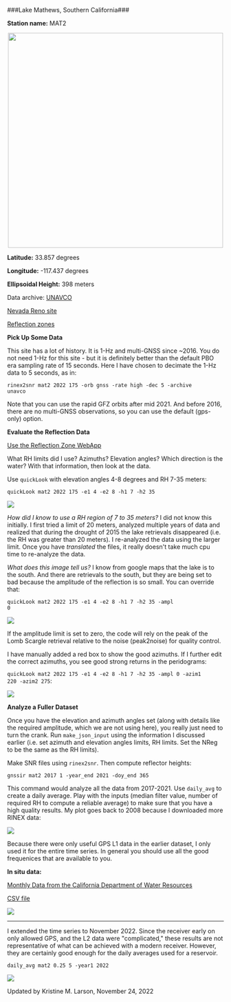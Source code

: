 ###Lake Mathews, Southern California###

**Station name:** MAT2
<P align=center>
<img src=../_static/south_mat2.jpg width=500>
<P>

**Latitude:** 33.857 degrees

**Longitude:** -117.437 degrees

**Ellipsoidal Height:** 398 meters

Data archive: [UNAVCO](https://www.unavco.org/instrumentation/networks/status/nota/overview/MAT2)

[Nevada Reno site](http://geodesy.unr.edu/NGLStationPages/stations/MAT2.sta)
<P>
<a href=http://gnss-reflections.org/rzones?station=mat2&lat=0.0&lon=0.0&height=0.0&msl=off&RH=20&freq=1&nyquist=0&srate=30&eang=4&azim1=140&azim2=220&system=gps target="_blank">Reflection zones</a>




**Pick Up Some Data**

This site has a lot of history. It is 1-Hz and multi-GNSS since ~2016. 
You do not need 1-Hz for this site - but it is definitely better than the default 
PBO era sampling rate of 15 seconds.  Here I have chosen to decimate the 1-Hz data to 5 seconds,
as in:

<code>rinex2snr mat2 2022 175  -orb gnss -rate high -dec 5 -archive unavco</code>

Note that you can use the rapid GFZ orbits after mid 2021. And before 2016, there are no multi-GNSS 
observations, so you can use the default (gps-only) option.


**Evaluate the Reflection Data**

[Use the Reflection Zone WebApp](http://gnss-reflections.org/rzones?station=mat2&lat=0.0&lon=0.0&height=0.0&msl=off&RH=20&freq=1&nyquist=0&srate=30&eang=4&azim1=140&azim2=220&system=gps)

What RH limits did I use? Azimuths? Elevation angles? Which direction is the water?
With that information, then look at the data.

Use <code>quickLook</code> with elevation angles 4-8 degrees and RH 7-35 meters:

<code>quickLook mat2 2022 175 -e1 4 -e2 8 -h1 7 -h2 35</code>

<img src=../_static/try1_mat2.png>

*How did I know to use a RH region of 7 to 35 meters?* I did not know this initially. I first tried a limit of 20 meters, 
analyzed multiple years of data and realized that during the drought of 2015 the lake retrievals disappeared (i.e. 
the RH was greater than 20 meters). I re-analyzed the data using the larger limit. 
Once you have *translated* the files, it really doesn't take much cpu time to re-analyze the data.

*What does this image tell us?* I know from google maps that the lake is to the south. And there 
are retrievals to the south, but they are being set to bad because the amplitude of the 
reflection is so small. You can override that:

<code>quickLook mat2 2022 175 -e1 4 -e2 8 -h1 7 -h2 35 -ampl 0</code>

<img src=../_static/try2_mat2.png>

If the amplitude limit is set to zero, the code will rely on the peak of the Lomb Scargle 
retrieval relative to the noise (peak2noise) for quality control.

I have manually added a red box to show the good azimuths. If I further edit the correct azimuths, 
you see good strong returns in the peridograms:

<code>quickLook mat2 2022 175 -e1 4 -e2 8 -h1 7 -h2 35 -ampl 0 -azim1 220 -azim2 275</code>:

<img src=../_static/lsp-mat2.png>

**Analyze a Fuller Dataset**

Once you have the elevation and azimuth angles set (along with details like the required amplitude,
which we are not using here), you really just need to turn the crank. Run <code>make_json_input</code> using 
the information I discussed earlier (i.e. set azimuth and elevation angles limits, RH limits. Set the NReg to be
the same as the RH limits). 

Make SNR files using <code>rinex2snr</code>. Then compute reflector heights:

<code>gnssir mat2 2017 1 -year_end 2021 -doy_end 365</code> 

This command would analyze all the data from 2017-2021. Use <code>daily_avg</code> to create a daily average.
Play with the inputs (median filter value, number of required RH to compute a reliable average) to make sure 
that you have a high quality results. My plot goes back to 2008 because I downloaded more RINEX data:

<img src=../_static/mat2-avg.png>

Because there were only useful GPS L1 data in the earlier dataset, I only used it for the entire time series.
In general you should use all the good frequenices that are available to you.

**In situ data:**

[Monthly Data from the California Department of Water Resources](https://cdec.water.ca.gov/dynamicapp/QueryWY?Stations=MHW&SensorNums=15&End=2022-05-20&span=20+years)

[CSV file](LAKE_MATHEWS_MHW.csv)

<img src=../_static/mathews_cdec.png>

<HR>

I extended the time series to November 2022. Since the receiver early on only allowed GPS, and 
the L2 data were "complicated," these results are not representative of what can be achieved with 
a modern receiver. However, they are certainly good enough for the daily averages used for a reservoir.  

<code>daily_avg mat2 0.25 5 -year1 2022</code>


<img src=../_static/mat2_2022.png>



Updated by Kristine M. Larson, November 24, 2022
